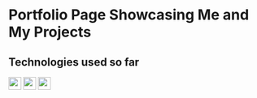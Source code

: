 # Portfolio Page Showcasing Me and My Projects

## Technologies used so far

<div>
<img src="./public/assets/images/html-logo.png" height="25px" width="25px">
<img src="./public/assets/images/css-logo.png" height="25px" width="25px">
<img src="./public/assets/images/React-icon.svg" height="25px" width="25px">
</div>
